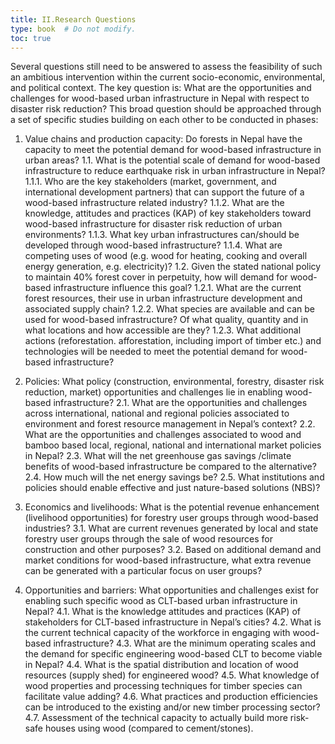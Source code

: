 ```yaml
---
title: II.Research Questions
type: book  # Do not modify.
toc: true
---
```

Several questions still need to be answered to assess the feasibility of such an ambitious intervention within the current socio-economic, environmental, and political context. The key question is: What are the opportunities and challenges for wood-based urban infrastructure in Nepal with respect to disaster risk reduction? This broad question should be approached through a set of specific studies building on each other to be conducted in phases: 

1.	Value chains and production capacity: Do forests in Nepal have the capacity to meet the potential demand for wood-based infrastructure in urban areas? 
    1.1.	What is the potential scale of demand for wood-based infrastructure to reduce earthquake risk in urban infrastructure in Nepal?
      1.1.1.	Who are the key stakeholders (market, government, and international development partners) that can support the future of a wood-based infrastructure related industry?
      1.1.2.	What are the knowledge, attitudes and practices (KAP) of key stakeholders toward wood-based infrastructure for disaster risk reduction of urban environments?
      1.1.3.	What key urban infrastructures can/should be developed through wood-based infrastructure?
      1.1.4.	What are competing uses of wood (e.g. wood for heating, cooking and overall energy generation, e.g. electricity)?
    1.2.	Given the stated national policy to maintain 40% forest cover in perpetuity, how will demand for wood-based infrastructure influence this goal? 
      1.2.1.	What are the current forest resources, their use in urban infrastructure development and associated supply chain? 
      1.2.2.	What species are available and can be used for wood-based infrastructure? Of what quality, quantity and in what locations and how accessible are they?
      1.2.3.	What additional actions (reforestation. afforestation, including import of timber etc.) and technologies will be needed to meet the potential demand for wood-based infrastructure? 

2.	Policies: What policy (construction, environmental, forestry, disaster risk reduction, market) opportunities and challenges lie in enabling wood-based infrastructure?
  2.1.	 What are the opportunities and challenges across international, national and regional policies associated to environment and forest resource management in Nepal’s context? 
  2.2.	What are the opportunities and challenges associated to wood and bamboo based local, regional, national and international market policies in Nepal?
  2.3.	What will the net greenhouse gas savings /climate benefits of wood-based infrastructure be compared to the alternative?
  2.4.	How much will the net energy savings be?
  2.5.	What institutions and policies should enable effective and just nature-based solutions (NBS)?

3.	Economics and livelihoods: What is the potential revenue enhancement (livelihood opportunities) for forestry user groups through wood-based industries?
  3.1.	What are current revenues generated by local and state forestry user groups through the sale of wood resources for construction and other purposes?
  3.2.	Based on additional demand and market conditions for wood-based infrastructure, what extra revenue can be generated with a particular focus on user groups?

4.	Opportunities and barriers: What opportunities and challenges exist for enabling such specific wood as CLT-based urban infrastructure in Nepal?
  4.1.	What is the knowledge attitudes and practices (KAP) of stakeholders for CLT-based infrastructure in Nepal’s cities?
  4.2.	What is the current technical capacity of the workforce in engaging with wood-based infrastructure?
  4.3.	What are the minimum operating scales and the demand for specific engineering wood-based CLT to become viable in Nepal?
  4.4.	What is the spatial distribution and location of wood resources (supply shed) for engineered wood?
  4.5.	What knowledge of wood properties and processing techniques for timber species can facilitate value adding?
  4.6.	What practices and production efficiencies can be introduced to the existing and/or new timber processing sector?
  4.7.	Assessment of the technical capacity to actually build more risk-safe houses using wood (compared to cement/stones).
